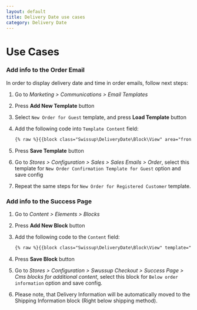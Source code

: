 ```yaml
---
layout: default
title: Delivery Date use cases
category: Delivery Date
---
```


# Use Cases

### Add info to the Order Email

In order to display delivery date and time in order emails, follow next steps:

 1. Go to _Marketing > Communications > Email Templates_
 2. Press **Add New Template** button
 3. Select `New Order for Guest` template, and press **Load Template** button
 5. Add the following code into `Template Content` field:

    ```txt
    {% raw %}{{block class="Swissup\DeliveryDate\Block\View" area="frontend" template="Swissup_DeliveryDate::email/order/view.phtml" order=$order}}{% endraw %}
    ```

 6. Press **Save Template** button
 7. Go to _Stores > Configuration > Sales > Sales Emails > Order_, select this
    template for `New Order Confirmation Template for Guest` option and save
    config
 8. Repeat the same steps for `New Order for Registered Customer` template.

### Add info to the Success Page

 1. Go to _Content > Elements > Blocks_
 2. Press **Add New Block** button
 3. Add the following code to the `Content` field:

    ```txt
    {% raw %}{{block class="Swissup\DeliveryDate\Block\View" template="Swissup_DeliveryDate::order/shipping/view.phtml"}}{% endraw %}
    ```

 4. Press **Save Block** button
 5. Go to _Stores > Configuration > Swussup Checkout > Success Page > Cms blocks for additional content_,
    select this block for `Below order information` option and save config.
 6. Please note, that Delivery Information will be automatically moved to the
    Shipping Information block (Right below shipping method).

